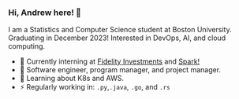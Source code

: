 ### Hi, Andrew here! 👋
I am a Statistics and Computer Science student at Boston University. Graduating in December 2023!
Interested in DevOps, AI, and cloud computing.

* 🏢 Currently interning at [Fidelity Investments](https://www.fidelity.com/) and [Spark!](https://www.bu.edu/spark/)
* 💼 Software engineer, program manager, and project manager.
* 🌱 Learning about K8s and AWS.
* ⚡ Regularly working in: `.py`,`.java`, `.go`, and `.rs` 
